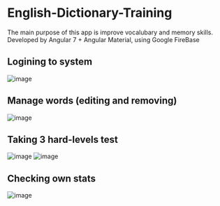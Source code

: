 # English-Dictionary-Training 

The main purpose of this app is improve vocalubary and memory skills.
Developed by Angular 7 + Angular Material, using Google FireBase

## Logining to system
![image](https://user-images.githubusercontent.com/29919352/66396810-38b8e480-e9e3-11e9-9a38-a0c784452345.png)

## Manage words (editing and removing)
![image](https://user-images.githubusercontent.com/29919352/66396884-5b4afd80-e9e3-11e9-9065-498dd31a1663.png)

## Taking 3 hard-levels test
![image](https://user-images.githubusercontent.com/29919352/66397248-107db580-e9e4-11e9-90cc-41500fcbb7a7.png)
![image](https://user-images.githubusercontent.com/29919352/66397356-4e7ad980-e9e4-11e9-9e27-59b8bf536b99.png)

## Checking own stats

![image](https://user-images.githubusercontent.com/29919352/66397300-28553980-e9e4-11e9-9711-986b13082e5a.png)
